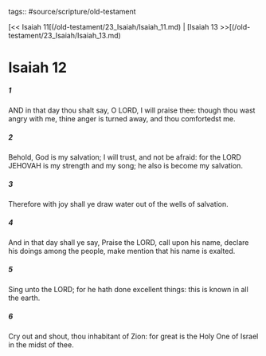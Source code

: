 tags:: #source/scripture/old-testament

[<< Isaiah 11[(/old-testament/23_Isaiah/Isaiah_11.md) | [Isaiah 13 >>[(/old-testament/23_Isaiah/Isaiah_13.md)

# Isaiah 12

##### 1

AND in that day thou shalt say, O LORD, I will praise thee: though thou wast angry with me, thine anger is turned away, and thou comfortedst me.

##### 2

Behold, God is my salvation; I will trust, and not be afraid: for the LORD JEHOVAH is my strength and my song; he also is become my salvation.

##### 3

Therefore with joy shall ye draw water out of the wells of salvation.

##### 4

And in that day shall ye say, Praise the LORD, call upon his name, declare his doings among the people, make mention that his name is exalted.

##### 5

Sing unto the LORD; for he hath done excellent things: this is known in all the earth.

##### 6

Cry out and shout, thou inhabitant of Zion: for great is the Holy One of Israel in the midst of thee.
